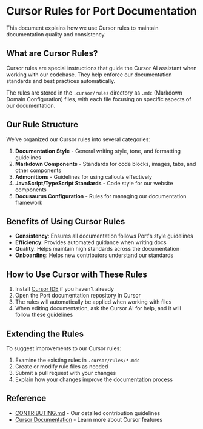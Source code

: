# Cursor Rules for Port Documentation

This document explains how we use Cursor rules to maintain documentation quality and consistency.

## What are Cursor Rules?

Cursor rules are special instructions that guide the Cursor AI assistant when working with our codebase. They help enforce our documentation standards and best practices automatically.

The rules are stored in the `.cursor/rules` directory as `.mdc` (Markdown Domain Configuration) files, with each file focusing on specific aspects of our documentation.

## Our Rule Structure

We've organized our Cursor rules into several categories:

1. **Documentation Style** - General writing style, tone, and formatting guidelines
2. **Markdown Components** - Standards for code blocks, images, tabs, and other components
3. **Admonitions** - Guidelines for using callouts effectively
4. **JavaScript/TypeScript Standards** - Code style for our website components
5. **Docusaurus Configuration** - Rules for managing our documentation framework

## Benefits of Using Cursor Rules

- **Consistency**: Ensures all documentation follows Port's style guidelines
- **Efficiency**: Provides automated guidance when writing docs
- **Quality**: Helps maintain high standards across the documentation
- **Onboarding**: Helps new contributors understand our standards

## How to Use Cursor with These Rules

1. Install [Cursor IDE](https://cursor.sh/) if you haven't already
2. Open the Port documentation repository in Cursor
3. The rules will automatically be applied when working with files
4. When editing documentation, ask the Cursor AI for help, and it will follow these guidelines

## Extending the Rules

To suggest improvements to our Cursor rules:

1. Examine the existing rules in `.cursor/rules/*.mdc`
2. Create or modify rule files as needed
3. Submit a pull request with your changes
4. Explain how your changes improve the documentation process

## Reference

- [CONTRIBUTING.md](../CONTRIBUTING.md) - Our detailed contribution guidelines
- [Cursor Documentation](https://docs.cursor.sh/) - Learn more about Cursor features 